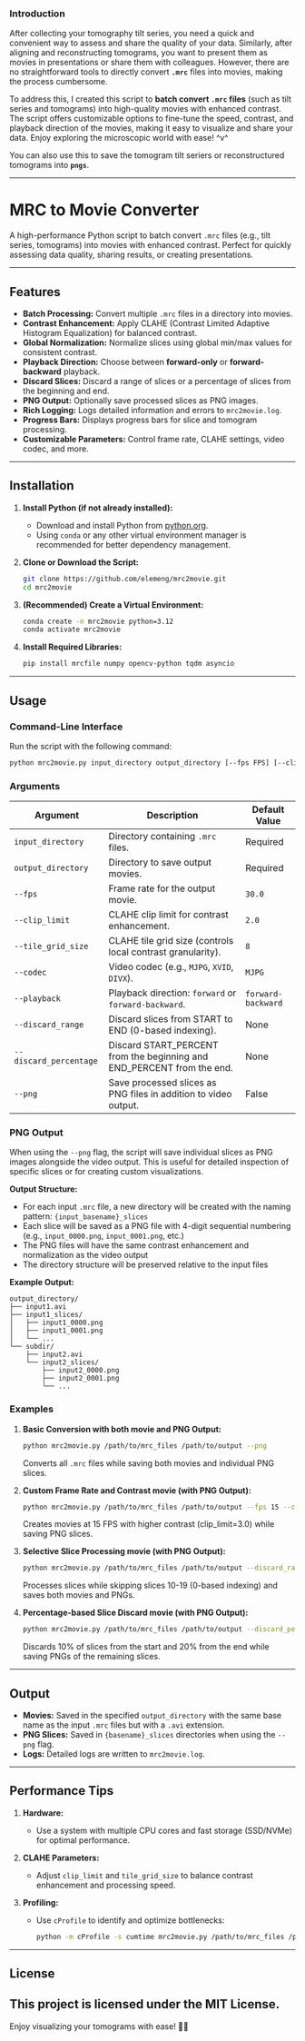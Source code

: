 ### **Introduction**

After collecting your tomography tilt series, you need a quick and convenient way to assess and share the quality of your data. Similarly, after aligning and reconstructing tomograms, you want to present them as movies in presentations or share them with colleagues. However, there are no straightforward tools to directly convert **`.mrc`** files into movies, making the process cumbersome.

To address this, I created this script to **batch convert `.mrc` files** (such as tilt series and tomograms) into high-quality movies with enhanced contrast. The script offers customizable options to fine-tune the speed, contrast, and playback direction of the movies, making it easy to visualize and share your data. Enjoy exploring the microscopic world with ease! ^v^

You can also use this to save the tomogram tilt seriers or reconstructured tomograms into **`pngs`**.

---

# MRC to Movie Converter

A high-performance Python script to batch convert `.mrc` files (e.g., tilt series, tomograms) into movies with enhanced contrast. Perfect for quickly assessing data quality, sharing results, or creating presentations.

---

## **Features**

- **Batch Processing:** Convert multiple `.mrc` files in a directory into movies.
- **Contrast Enhancement:** Apply CLAHE (Contrast Limited Adaptive Histogram Equalization) for balanced contrast.
- **Global Normalization:** Normalize slices using global min/max values for consistent contrast.
- **Playback Direction:** Choose between **forward-only** or **forward-backward** playback.
- **Discard Slices:** Discard a range of slices or a percentage of slices from the beginning and end.
- **PNG Output:** Optionally save processed slices as PNG images.
- **Rich Logging:** Logs detailed information and errors to `mrc2movie.log`.
- **Progress Bars:** Displays progress bars for slice and tomogram processing.
- **Customizable Parameters:** Control frame rate, CLAHE settings, video codec, and more.

---

## **Installation**

1. **Install Python (if not already installed):**
   - Download and install Python from [python.org](https://www.python.org/).
   - Using `conda` or any other virtual environment manager is recommended for better dependency management.

2. **Clone or Download the Script:**
   ```bash
   git clone https://github.com/elemeng/mrc2movie.git
   cd mrc2movie
   ```

3. **(Recommended) Create a Virtual Environment:**
   ```bash
   conda create -n mrc2movie python=3.12
   conda activate mrc2movie
   ```

4. **Install Required Libraries:**
   ```bash
   pip install mrcfile numpy opencv-python tqdm asyncio
   ```

---

## **Usage**

### **Command-Line Interface**

Run the script with the following command:

```bash
python mrc2movie.py input_directory output_directory [--fps FPS] [--clip_limit CLIP_LIMIT] [--tile_grid_size TILE_GRID_SIZE] [--codec CODEC] [--playback {forward,forward-backward}] [--discard_range START END] [--discard_percentage START_PERCENT END_PERCENT] [--png]
```

### **Arguments**

| Argument                | Description                                                                 | Default Value         |
|-------------------------|-----------------------------------------------------------------------------|-----------------------|
| `input_directory`       | Directory containing `.mrc` files.                                          | Required              |
| `output_directory`      | Directory to save output movies.                                            | Required              |
| `--fps`                 | Frame rate for the output movie.                                            | `30.0`                |
| `--clip_limit`          | CLAHE clip limit for contrast enhancement.                                  | `2.0`                 |
| `--tile_grid_size`      | CLAHE tile grid size (controls local contrast granularity).                 | `8`                   |
| `--codec`               | Video codec (e.g., `MJPG`, `XVID`, `DIVX`).                                | `MJPG`                |
| `--playback`            | Playback direction: `forward` or `forward-backward`.                       | `forward-backward`    |
| `--discard_range`       | Discard slices from START to END (0-based indexing).                        | None                  |
| `--discard_percentage`  | Discard START_PERCENT from the beginning and END_PERCENT from the end.      | None                  |
| `--png`                 | Save processed slices as PNG files in addition to video output.            | False                 |

### **PNG Output**

When using the `--png` flag, the script will save individual slices as PNG images alongside the video output. This is useful for detailed inspection of specific slices or for creating custom visualizations.

**Output Structure:**
- For each input `.mrc` file, a new directory will be created with the naming pattern: `{input_basename}_slices`
- Each slice will be saved as a PNG file with 4-digit sequential numbering (e.g., `input_0000.png`, `input_0001.png`, etc.)
- The PNG files will have the same contrast enhancement and normalization as the video output
- The directory structure will be preserved relative to the input files

**Example Output:**
```
output_directory/
├── input1.avi
├── input1_slices/
│   ├── input1_0000.png
│   ├── input1_0001.png
│   └── ...
└── subdir/
    ├── input2.avi
    └── input2_slices/
        ├── input2_0000.png
        ├── input2_0001.png
        └── ...
```

### **Examples**

1. **Basic Conversion with both movie and PNG Output:**
   ```bash
   python mrc2movie.py /path/to/mrc_files /path/to/output --png
   ```
   Converts all `.mrc` files while saving both movies and individual PNG slices.

2. **Custom Frame Rate and Contrast movie (with PNG Output):**
   ```bash
   python mrc2movie.py /path/to/mrc_files /path/to/output --fps 15 --clip_limit 3.0 --png
   ```
   Creates movies at 15 FPS with higher contrast (clip_limit=3.0) while saving PNG slices.

3. **Selective Slice Processing movie (with PNG Output):**
   ```bash
   python mrc2movie.py /path/to/mrc_files /path/to/output --discard_range 10 20 --png
   ```
   Processes slices while skipping slices 10-19 (0-based indexing) and saves both movies and PNGs.

4. **Percentage-based Slice Discard movie (with PNG Output):**
   ```bash
   python mrc2movie.py /path/to/mrc_files /path/to/output --discard_percentage 0.1 0.2 --png
   ```
   Discards 10% of slices from the start and 20% from the end while saving PNGs of the remaining slices.

---

## **Output**

- **Movies:** Saved in the specified `output_directory` with the same base name as the input `.mrc` files but with a `.avi` extension.
- **PNG Slices:** Saved in `{basename}_slices` directories when using the `--png` flag.
- **Logs:** Detailed logs are written to `mrc2movie.log`.

---

## **Performance Tips**

1. **Hardware:**
   - Use a system with multiple CPU cores and fast storage (SSD/NVMe) for optimal performance.

2. **CLAHE Parameters:**
   - Adjust `clip_limit` and `tile_grid_size` to balance contrast enhancement and processing speed.

3. **Profiling:**
   - Use `cProfile` to identify and optimize bottlenecks:
     ```bash
     python -m cProfile -s cumtime mrc2movie.py /path/to/mrc_files /path/to/output
     ```

---

## **License**

This project is licensed under the MIT License. 
---

Enjoy visualizing your tomograms with ease! 🎥✨
